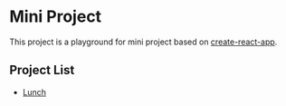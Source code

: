 # Mini Project

This project is a playground for mini project based on [create-react-app](https://github.com/facebookincubator/create-react-app).

## Project List
- [Lunch](https://gitlab.solidware.io/engineers/mini-project/tree/master/lunch)

